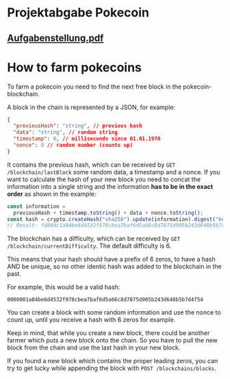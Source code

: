 # Projektabgabe Pokecoin

## [Aufgabenstellung.pdf](./Projektabgabe%20Pokecoin.pdf)

# How to farm pokecoins

To farm a pokecoin you need to find the next free block in the pokecoin-blockchain.

A block in the chain is represented by a JSON, for example:

```json
{
  "previousHash": "string", // previous hash
  "data": "string", // random string
  "timestamp": 0, // milliseconds since 01.01.1970
  "nonce": 0 // random number (counts up)
}
```

It contains the previous hash, which can be received by `GET /blockchain/lastBlock` some random data, a timestamp and a nonce.
If you want to calculate the hash of your new block you need to concat the information into a single string and the information **has to be in the exact order** as shown in the example:

```js
const information =
  previousHash + timestamp.toString() + data + nonce.toString();
const hash = crypto.createHash("sha256").update(information).digest("hex");
// Result: fd884c1a84be6d4532f970cbea7baf6d5a66c8d7875d905b243d648b5b7d4f54
```

The blockchain has a difficulty, which can be received by `GET /blockchain/currentDifficulty`.
The default difficulty is 6.

This means that your hash should have a prefix of 6 zeros, to have a hash AND be unique, so no other identic hash was added to the blockchain in the past.

For example, this would be a valid hash:

```
0000001a84be6d4532f970cbea7baf6d5a66c8d7875d905b243d648b5b7d4f54
```

You can create a block with some random information and use the nonce to count up, until you receive a hash with 6 zeros for example.

Keep in mind, that while you create a new block, there could be another farmer which puts a new block onto the chain. So you have to pull the new block from the chain and use the last hash in your new block.

If you found a new block which contains the proper leading zeros, you can try to get lucky while appending the block with `POST /blockchains/blocks`.

